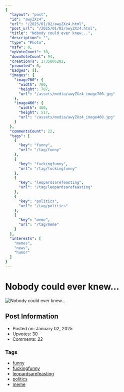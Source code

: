 ```yaml
---
{
  "layout": "post",
  "id": "awyZXz4",
  "url": "/2025/01/02/awyZXz4.html",
  "post_url": "/2025/01/02/awyZXz4.html",
  "title": "Nobody could ever knew...",
  "description": "",
  "type": "Photo",
  "nsfw": 0,
  "upVoteCount": 30,
  "downVoteCount": 94,
  "creationTs": 1735806202,
  "promoted": 0,
  "badges": [],
  "images": {
    "image700": {
      "width": 700,
      "height": 787,
      "url": "/assets/media/awyZXz4_image700.jpg"
    },
    "image460": {
      "width": 460,
      "height": 517,
      "url": "/assets/media/awyZXz4_image460.jpg"
    }
  },
  "commentsCount": 22,
  "tags": [
    {
      "key": "funny",
      "url": "/tag/funny"
    },
    {
      "key": "fuckingfunny",
      "url": "/tag/fuckingfunny"
    },
    {
      "key": "leopardsarefeasting",
      "url": "/tag/leopardsarefeasting"
    },
    {
      "key": "politics",
      "url": "/tag/politics"
    },
    {
      "key": "meme",
      "url": "/tag/meme"
    }
  ],
  "interests": [
    "memes",
    "news",
    "humor"
  ]
}
---
```


# Nobody could ever knew...

![Nobody could ever knew...](/assets/media/awyZXz4_image700.jpg)

## Post Information

- Posted on: January 02, 2025
- Upvotes: 30
- Comments: 22

### Tags

- [funny](/tag/funny)
- [fuckingfunny](/tag/fuckingfunny)
- [leopardsarefeasting](/tag/leopardsarefeasting)
- [politics](/tag/politics)
- [meme](/tag/meme)
